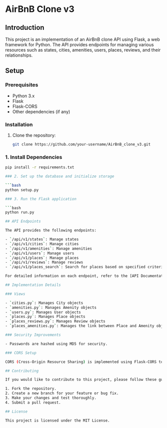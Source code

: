 # AirBnB Clone v3

## Introduction

This project is an implementation of an AirBnB clone API using Flask, a web framework for Python. The API provides endpoints for managing various resources such as states, cities, amenities, users, places, reviews, and their relationships.

## Setup

### Prerequisites

- Python 3.x
- Flask
- Flask-CORS
- Other dependencies (if any)

### Installation

1. Clone the repository:

   ```bash
   git clone https://github.com/your-username/AirBnB_clone_v3.git

### 1. Install Dependencies

```bash
pip install -r requirements.txt

### 2. Set up the database and initialize storage

```bash
python setup.py

### 3. Run the Flask application

```bash
python run.py

## API Endpoints

The API provides the following endpoints:

- `/api/v1/states`: Manage states
- `/api/v1/cities`: Manage cities
- `/api/v1/amenities`: Manage amenities
- `/api/v1/users`: Manage users
- `/api/v1/places`: Manage places
- `/api/v1/reviews`: Manage reviews
- `/api/v1/places_search`: Search for places based on specified criteria

For detailed information on each endpoint, refer to the [API Documentation](API_DOCUMENTATION.md).

## Implementation Details

### Views

- `cities.py`: Manages City objects
- `amenities.py`: Manages Amenity objects
- `users.py`: Manages User objects
- `places.py`: Manages Place objects
- `places_reviews.py`: Manages Review objects
- `places_amenities.py`: Manages the link between Place and Amenity objects

### Security Improvements

- Passwords are hashed using MD5 for security.

### CORS Setup

CORS (Cross-Origin Resource Sharing) is implemented using Flask-CORS to allow web clients to access the API. The CORS instance is set to allow `/*` for `0.0.0.0`.

## Contributing

If you would like to contribute to this project, please follow these guidelines:

1. Fork the repository.
2. Create a new branch for your feature or bug fix.
3. Make your changes and test thoroughly.
4. Submit a pull request.

## License

This project is licensed under the MIT License.

